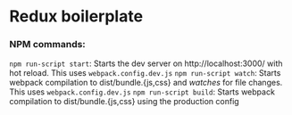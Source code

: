 # Redux boilerplate

### NPM commands:


`npm run-script start`: Starts the dev server on http://localhost:3000/ with hot
reload. This uses `webpack.config.dev.js`
`npm run-script watch`: Starts webpack compilation to dist/bundle.{js,css} and 
*watches* for file changes. This uses `webpack.config.dev.js`
`npm run-script build`: Starts webpack compilation to dist/bundle.{js,css} using
the production config

